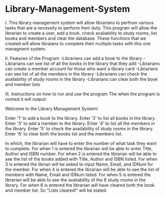 # Library-Management-System
I. This library management system will allow librarians to perfrom various tasks that are a necessity to perform their duty. This program will allow the librarian to create a user, add a book, check avaliability to study rooms, list books and members and clear the database. These functions that we created will allow libraians to complete their multiple tasks with this one managment system.  

II. Features of the Program
	-Librarians can add a book to the library
	-Librarians can see list of all the books in the library that they add
	-Librarians can create a member account for those who want a library card
	-Librarians can see list of all the members in the library
	-Librarians can check the availability of study rooms in the library
	-Librarians can clear both the book and member lists 

III. Instructions on how to run and use the program
The when the program is runned it will output:

Welcome to the Library Management System!

Enter '1' to add a book to the library.
Enter '2' to list all books in the library.
Enter '3' to add a member to the library.
Enter '4' to list all the members in the library.
Enter '5' to check the availability of study rooms in the library.
Enter '6' to clear both the books list and the members list.

In which, the librarian will have to enter the number of what task they want to complete. 
For when 1 is entered the librarian will be able to enter Title, Author and ISBN number.
For when 2 is entered the librarian will be able to see the list of the books added with Title, Author and ISBN listed.
For when 3 is entered the librian will be asked to input Name, Email, and IDNum for the member.
For when 4 is entered the librarian will be able to see the list of members with Name, Email and IDNum listed.
For when 5 is entered the librarian will be able to see the avaliability of the 6 study rooms in the library.
For when 6 is entered the librarian will have cleared both the book and member list. So "Lists cleared!" will be stated.
